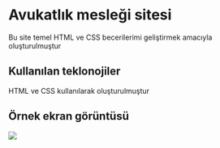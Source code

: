 <h1>Avukatlık mesleği sitesi</h1>

Bu site temel HTML ve CSS becerilerimi geliştirmek amacıyla oluşturulmuştur

<h2>Kullanılan teklonojiler</h2>

HTML ve CSS kullanılarak oluşturulmuştur

<h2>Örnek ekran görüntüsü</h2>

![](tanitim.gif)
